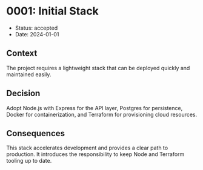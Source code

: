 # 0001: Initial Stack

- Status: accepted
- Date: 2024-01-01

## Context

The project requires a lightweight stack that can be deployed quickly and maintained easily.

## Decision

Adopt Node.js with Express for the API layer, Postgres for persistence, Docker for containerization, and Terraform for provisioning cloud resources.

## Consequences

This stack accelerates development and provides a clear path to production. It introduces the responsibility to keep Node and Terraform tooling up to date.

